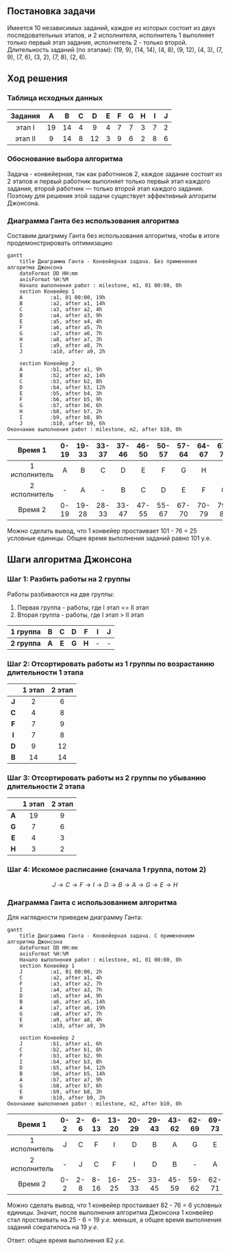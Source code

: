 ## Постановка задачи
Имеется 10 независимых заданий, каждое из которых состоит из двух последовательных этапов, и 2 исполнителя, исполнитель 1 выполняет только первый этап задания, исполнитель 2 - только второй. Длительность заданий (по этапам): (19, 9), (14, 14), (4, 8), (9, 12), (4, 3), (7, 9), (7, 6), (3, 2), (7, 8), (2, 6).

## Ход решения
### Таблица исходных данных
| Задания | A  | B  | C  | D  | E  | F  | G  | H  | I  | J  |
| :---: | :---: | :---: | :---: | :---: | :---: | :---: | :---: | :---: | :---: | :---: | 
| этап I  | 19 | 14 | 4  | 9  | 4  | 7 | 7  | 3  | 7  | 2 |
| этап II | 9 | 14 | 8  | 12 | 3  | 9  | 6  | 2  | 8  | 6  |

### Обоснование выбора алгоритма
Задача - конвейерная, так как работников 2, каждое задание состоит из 2 этапов и первый работник выполняет только первый этап каждого задания, второй работник — только второй этап каждого задания.
Поэтому для решения этой задачи существует эффективный алгоритм Джонсона.

### Диаграмма Ганта без использования алгоритма
Составим диагрмму Ганта без использования алгоритма, чтобы в итоге продемонстрировать оптимизацию 

```mermaid
gantt
    title Диаграмма Ганта - Конвейерная задача. Без применения алгоритма Джонсона
    dateFormat DD HH:mm    
    axisFormat %H:%M
    Начало выполнения работ : milestone, m1, 01 00:00, 0h
    section Конвейер 1
    A         :a1, 01 00:00, 19h
    B         :a2, after a1, 14h
    C         :a3, after a2, 4h
    D         :a4, after a3, 9h
    E         :a5, after a4, 4h
    F         :a6, after a5, 7h
    G         :a7, after a6, 7h
    H         :a8, after a7, 3h
    I         :a9, after a8, 7h
    J         :a10, after a9, 2h

    section Конвейер 2
    A         :b1, after a1, 9h
    B         :b2, after a2, 14h
    C         :b3, after b2, 8h
    D         :b4, after b3, 12h
    E         :b5, after b4, 3h
    F         :b6, after b5, 9h
    G         :b7, after b6, 6h
    H         :b8, after b7, 2h
    I         :b9, after b8, 8h
    J         :b10, after b9, 6h
Окончание выполнения работ : milestone, m2, after b10, 0h    
```
| Время 1 |0-19|19-33|33-37|37-46|46-50|50-57|57-64|64-67|67-74|74-76|-|-|
| :---: | :---: | :---: | :---: | :---: | :---: | :---: | :---: | :---: | :---: | :---: | :---: | :---: |
| 1 исполнитель|A|B|C|D|E|F|G|H|I|J|-|-|
| 2 исполнитель|-|A|-|B|C|D|E|F|G|H|I|J|
| Время 2 |0-19|19-28|28-33|33-47|47-55|55-67|67-70|70-79|79-85|85-87|87-95|95-101|

Можно сделать вывод, что 1 конвейер простаивает 101 - 76 = 25 условные единицы. Общее время выполнения заданий равно 101 у.е. 
## Шаги алгоритма Джонсона

### Шаг 1: Разбить работы на 2 группы

Работы разбиваются на две группы:
1. Первая группа - работы, где  I этап <= II этап
2. Вторая группа - работы, где I этап > II этап

|1 группа|B|C|D|F|I|J|
| :---: | :---: | :---: | :---: | :---: | :---: | :---: |
|**2 группа**|**A**|**E**|**G**|**H**|-|-|

### Шаг 2: Отсортировать работы из 1 группы по возрастанию длительности 1 этапа 

||1 этап|2 этап|
| :---: | :---: | :---: | 
|**J**|2|6|
|**C**|4|8|
|**F**|7|9|
|**I**|7|8|
|**D**|9|12|
|**B**|14|14|

### Шаг 3: Отсортировать работы из 2 группы по убыванию длительности 2 этапа 

||1 этап|2 этап|
| :---: | :---: | :---: | 
|**A**|19|9|
|**G**|7|6|
|**E**|4|3|
|**H**|3|2|

### Шаг 4: Искомое расписание (сначала 1 группа, потом 2)

$$ J \rightarrow C \rightarrow F \rightarrow I \rightarrow D \rightarrow B \rightarrow A \rightarrow G \rightarrow E \rightarrow H $$

### Диаграмма Ганта с использованием алгоритма

Для наглядности приведем диаграмму Ганта:
```mermaid
gantt
    title Диаграмма Ганта - Конвейерная задача. С применением алгоритма Джонсона
    dateFormat DD HH:mm    
    axisFormat %H:%M
    Начало выполнения работ : milestone, m1, 01 00:00, 0h
    section Конвейер 1
    J         :a1, 01 00:00, 2h
    C         :a2, after a1, 4h
    F         :a3, after a2, 7h
    I         :a4, after a3, 7h
    D         :a5, after a4, 9h
    B         :a6, after a5, 14h
    A         :a7, after a6, 19h
    G         :a8, after a7, 7h
    E         :a9, after a8, 4h
    H         :a10, after a9, 3h

    section Конвейер 2
    J         :b1, after a1, 6h
    C         :b2, after b1, 8h
    F         :b3, after b2, 9h
    I         :b4, after b3, 8h
    D         :b5, after b4, 12h
    B         :b6, after b5, 14h
    A         :b7, after a7, 9h
    G         :b8, after b7, 6h
    E         :b9, after b8, 3h
    H         :b10, after b9, 2h
Окончание выполнения работ : milestone, m2, after b10, 0h    
```

| Время 1 |0-2|2-6|6-13|13-20|20-29|29-43|43-62|62-69|69-73|73-76|-|-|
| :---: | :---: | :---: | :---: | :---: | :---: | :---: | :---: | :---: | :---: | :---: | :---: | :---: |
| 1 исполнитель|J|C|F|I|D|B|A|G|E|H|-|-|
| 2 исполнитель|-|J|C|F|I|D|B|-|A|G|E|H|
| Время 2 |0-2|2-8|8-16|16-25|25-33|33-45|45-59|59-62|62-71|71-77|77-80|80-82|

Можно сделать вывод, что 1 конвейер простаивает 82 - 76 = 6 условных единицы.
Значит, после выполнения алгоритма Джонсона 1 конвейер стал простаивать на 25 - 6 = 19 *у.е.* меньше, а общее время выполнения заданий сократилось на 19 *у.е.*

Ответ: общее время выполнения 82 *у.е.*